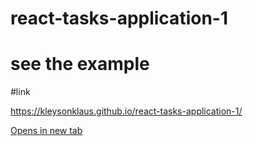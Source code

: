 # react-tasks-application-1

# see the example

#link

https://kleysonklaus.github.io/react-tasks-application-1/

 [Opens in new tab](https://kleysonklaus.github.io/react-tasks-application-1/)
